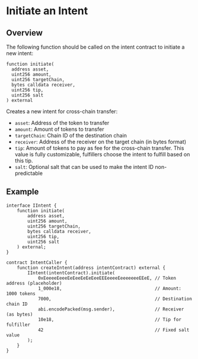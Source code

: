 # Initiate an Intent

## Overview

The following function should be called on the intent contract to initiate a new intent:

```solidity
function initiate(
  address asset,
  uint256 amount,
  uint256 targetChain,
  bytes calldata receiver,
  uint256 tip,
  uint256 salt
) external
```

Creates a new intent for cross-chain transfer:
- `asset`: Address of the token to transfer
- `amount`: Amount of tokens to transfer
- `targetChain`: Chain ID of the destination chain
- `receiver`: Address of the receiver on the target chain (in bytes format)
- `tip`: Amount of tokens to pay as fee for the cross-chain transfer. This value is fully customizable, fulfillers choose the intent to fulfill based on this tip.
- `salt`: Optional salt that can be used to make the intent ID non-predictable

## Example

```solidity
interface IIntent {
    function initiate(
        address asset,
        uint256 amount,
        uint256 targetChain,
        bytes calldata receiver,
        uint256 tip,
        uint256 salt
    ) external;
}

contract IntentCaller {
    function createIntent(address intentContract) external {
        IIntent(intentContract).initiate(
            0xEeeeeEeeeEeEeeEeEeEeeEEEeeeeEeeeeeeeEEeE, // Token address (placeholder)
            1_000e18,                                   // Amount: 1000 tokens
            7000,                                       // Destination chain ID
            abi.encodePacked(msg.sender),               // Receiver (as bytes)
            10e18,                                      // Tip for fulfiller
            42                                          // Fixed salt value
        );
    }
}
```
